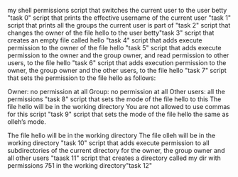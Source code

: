 my shell permissions
script that switches the current user to the user betty "task 0"
script that prints the effective username of the current user "task 1"
script that prints all the groups the current user is part of "task 2"
script that changes the owner of the file hello to the user betty"task 3"
script that creates an empty file called hello "task 4"
script that adds execute permission to the owner of the file hello "task 5"
script that adds execute permission to the owner and the group owner, and read permission to other users, to the file hello "task 6"
script that adds execution permission to the owner, the group owner and the other users, to the file hello "task 7"
script that sets the permission to the file hello as follows:

Owner: no permission at all
Group: no permission at all
Other users: all the permissions "task 8"
script that sets the mode of the file hello to this The file hello will be in the working directory
You are not allowed to use commas for this script "task 9"
 script that sets the mode of the file hello the same as olleh’s mode.

The file hello will be in the working directory
The file olleh will be in the working directory "task 10"
script that adds execute permission to all subdirectories of the current directory for the owner, the group owner and all other users "taask 11"
script that creates a directory called my dir with permissions 751 in the working directory"task 12"
